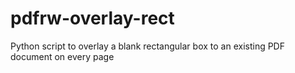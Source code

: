 # pdfrw-overlay-rect
Python script to overlay a blank rectangular box to an existing PDF document on every page
